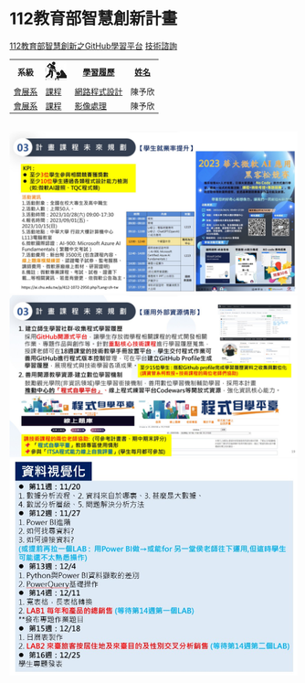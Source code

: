 # 112教育部智慧創新計畫
<a href="http://140.126.146.12:9090/GitHub2023/">112教育部智慧創新之GitHub學習平台</a>&nbsp;<a href="https://chat.openai.com/auth/login">技術諮詢</a>
<table>
<tr>
<th>系級</th>
<th><img src="working.jpeg"></th>
<th><a href="">學習履歷</a></th>
<th><a href="https://chat.openai.com/">姓名</a></th>
</tr>
<tr>
<td><a href="https://lm.chu.edu.tw/index.php?Lang=zh-tw">會展系</a></td>
<td><a href="https://lm.chu.edu.tw/p/412-1040-117.php?Lang=zh-tw">課程</a></td>
<td><a href="https://github.com/yuxin103/Wab-progamming">網路程式設計</a></td>
<td>陳予欣</td>
</tr>
<tr>
<td><a href="https://mice.chu.edu.tw/index.php?Lang=zh-tw">會展系</a></td>
<td><a href="https://mice.chu.edu.tw/p/412-1041-112.php?Lang=zh-tw">課程</a></td>
<td><a href="https://github.com/yuxin103/Image-Processing">影像處理</a></td>
<td>陳予欣</td>
</tr>
  </table><br>
<img src="II_1.jpg"></img>
<img src="II_2.jpg"></img>
<img src="II_3.jpg" style="display:block; margin:auto;" ></img>

